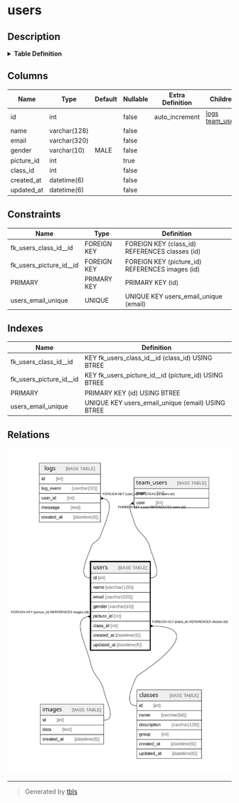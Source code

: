 # users

## Description

<details>
<summary><strong>Table Definition</strong></summary>

```sql
CREATE TABLE `users` (
  `id` int NOT NULL AUTO_INCREMENT,
  `name` varchar(128) NOT NULL,
  `email` varchar(320) NOT NULL,
  `gender` varchar(10) NOT NULL DEFAULT 'MALE',
  `picture_id` int DEFAULT NULL,
  `class_id` int NOT NULL,
  `created_at` datetime(6) NOT NULL,
  `updated_at` datetime(6) NOT NULL,
  PRIMARY KEY (`id`),
  UNIQUE KEY `users_email_unique` (`email`),
  KEY `fk_users_picture_id__id` (`picture_id`),
  KEY `fk_users_class_id__id` (`class_id`),
  CONSTRAINT `fk_users_class_id__id` FOREIGN KEY (`class_id`) REFERENCES `classes` (`id`) ON DELETE CASCADE ON UPDATE RESTRICT,
  CONSTRAINT `fk_users_picture_id__id` FOREIGN KEY (`picture_id`) REFERENCES `images` (`id`) ON DELETE SET NULL ON UPDATE RESTRICT
) ENGINE=InnoDB AUTO_INCREMENT=[Redacted by tbls] DEFAULT CHARSET=utf8mb4 COLLATE=utf8mb4_0900_ai_ci
```

</details>

## Columns

| Name | Type | Default | Nullable | Extra Definition | Children | Parents | Comment |
| ---- | ---- | ------- | -------- | ---------------- | -------- | ------- | ------- |
| id | int |  | false | auto_increment | [logs](logs.md) [team_users](team_users.md) |  |  |
| name | varchar(128) |  | false |  |  |  |  |
| email | varchar(320) |  | false |  |  |  |  |
| gender | varchar(10) | MALE | false |  |  |  |  |
| picture_id | int |  | true |  |  | [images](images.md) |  |
| class_id | int |  | false |  |  | [classes](classes.md) |  |
| created_at | datetime(6) |  | false |  |  |  |  |
| updated_at | datetime(6) |  | false |  |  |  |  |

## Constraints

| Name | Type | Definition |
| ---- | ---- | ---------- |
| fk_users_class_id__id | FOREIGN KEY | FOREIGN KEY (class_id) REFERENCES classes (id) |
| fk_users_picture_id__id | FOREIGN KEY | FOREIGN KEY (picture_id) REFERENCES images (id) |
| PRIMARY | PRIMARY KEY | PRIMARY KEY (id) |
| users_email_unique | UNIQUE | UNIQUE KEY users_email_unique (email) |

## Indexes

| Name | Definition |
| ---- | ---------- |
| fk_users_class_id__id | KEY fk_users_class_id__id (class_id) USING BTREE |
| fk_users_picture_id__id | KEY fk_users_picture_id__id (picture_id) USING BTREE |
| PRIMARY | PRIMARY KEY (id) USING BTREE |
| users_email_unique | UNIQUE KEY users_email_unique (email) USING BTREE |

## Relations

![er](users.svg)

---

> Generated by [tbls](https://github.com/k1LoW/tbls)
